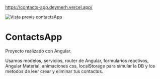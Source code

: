 https://contacts-app.deymerh.vercel.app/

<img src="https://photos.google.com/share/AF1QipMYZt5sUlyMYLqYYkvHIrHEU5osA8Se2RaC2CEGqVA8ppLPFhq1rNX6E2RCZ_qr_Q/photo/AF1QipO_5ALu4v6ofaaLfR8VleUsR7fkWaGrBf_tcc0E?key=aC1ITjB1Ql9wbUpPUXZqQVNtZTZuY3Z4UWZyRmln" alt="Vista previs contactsApp"/>

# ContactsApp

Proyecto realizado con Angular.

Usamos modelos, servicios, router de Angular, formularios reactivos, Angular Material, animaciones css, localStorage para simular la DB y los metodos de leer crear y eliminar tus contactos.
